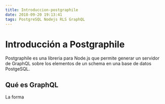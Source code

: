 ```yaml
---
title: Introduccion-postgraphile
date: 2018-09-20 19:13:41
tags: PostgreSQL Nodejs RLS GraphQL
---
```

# Introducción a Postgraphile

Postgraphile es una libreria para Node.js que permite generar un servidor de GraphQL sobre los elementos de un schema en una base de datos PostgeSQL.

## Qué es GraphQL
La forma 